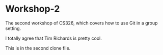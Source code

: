 # Workshop-2

The second workshop of CS326, which covers how to use Git in a group setting.

I totally agree that Tim Richards is pretty cool.

This is in the second clone file.
